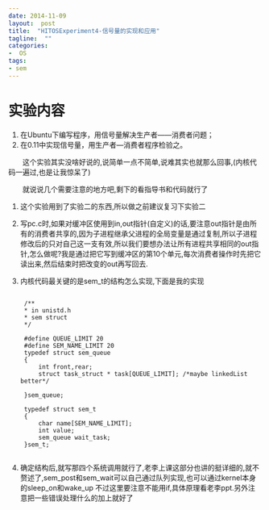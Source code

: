 ```yaml
---
date: 2014-11-09
layout:  post
title:  "HITOSExperiment4-信号量的实现和应用"
tagline:  ""
categories:
-  OS
tags:
- sem
---
```


实验内容
=======

1. 在Ubuntu下编写程序，用信号量解决生产者——消费者问题；
2. 在0.11中实现信号量，用生产者—消费者程序检验之。
          
&emsp;&emsp;这个实验其实没啥好说的,说简单一点不简单,说难其实也就那么回事,(内核代码一遍过,也是让我惊呆了)

&emsp;&emsp;就说说几个需要注意的地方吧,剩下的看指导书和代码就行了

1. 这个实验用到了实验二的东西,所以做之前建议复习下实验二

2. 写pc.c时,如果对缓冲区使用到in,out指针(自定义)的话,要注意out指针是由所有的消费者共享的,因为子进程继承父进程的全局变量是通过复制,所以子进程修改后的只对自己这一支有效,所以我们要想办法让所有进程共享相同的out指针,怎么做呢?我是通过把它写到缓冲区的第10个单元,每次消费者操作时先把它读出来,然后结束时把改变的out再写回去.

3. 内核代码最关键的是sem_t的结构怎么实现,下面是我的实现

    <pre><code>
    /**
    * in unistd.h  
    * sem struct 
    */
    
    #define QUEUE_LIMIT 20
    #define SEM_NAME_LIMIT 20
    typedef struct sem_queue
    {    
	    int front,rear;
	    struct task_struct * task[QUEUE_LIMIT]; /*maybe linkedList better*/
	
    }sem_queue;

    typedef struct sem_t
    {
	    char name[SEM_NAME_LIMIT];
	    int value;
	    sem_queue wait_task; 
    }sem_t;
    </code></pre>
    
4. 确定结构后,就写那四个系统调用就行了,老李上课这部分也讲的挺详细的,就不赘述了,sem_post和sem_wait可以自己通过队列实现,也可以通过kernel本身的sleep_on和wake_up 不过这里要注意不能用if,具体原理看老李ppt.另外注意把一些错误处理什么的加上就好了

